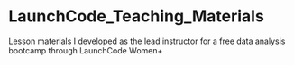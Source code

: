 # LaunchCode_Teaching_Materials
Lesson materials I developed as the lead instructor for a free data analysis bootcamp through LaunchCode Women+
